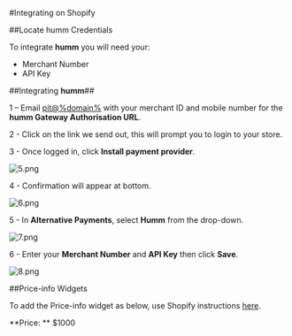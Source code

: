 #Integrating on Shopify

##Locate humm Credentials

To integrate **humm** you will need your:

* Merchant Number
* API Key

##Integrating **humm**##

1 – Email <a href="mailto:pit@%domain%">pit@%domain%</a> with your merchant ID and mobile number for the **humm Gateway Authorisation URL**.

2 - Click on the link we send out, this will prompt you to login to your store.

3 - Once logged in, click **Install payment provider**.

![5.png](/img/platforms/shopify/5.png)

4 - Confirmation will appear at bottom.

![6.png](/img/platforms/shopify/6.png)

5 - In **Alternative Payments**, select **Humm** from the drop-down.

![7.png](/img/platforms/shopify/7.png)

6 - Enter your **Merchant Number** and **API Key** then click **Save**.

![8.png](/img/platforms/shopify/8.png)

##Price-info Widgets

To add the Price-info widget as below, use Shopify instructions <a href="../../widgets/price-info/shopify">here</a>.

**Price: ** $1000
<script id="my-id" src="https://widgets.%domain%/content/scripts/price-info.js?productPrice=1000"></script>

<br><br>